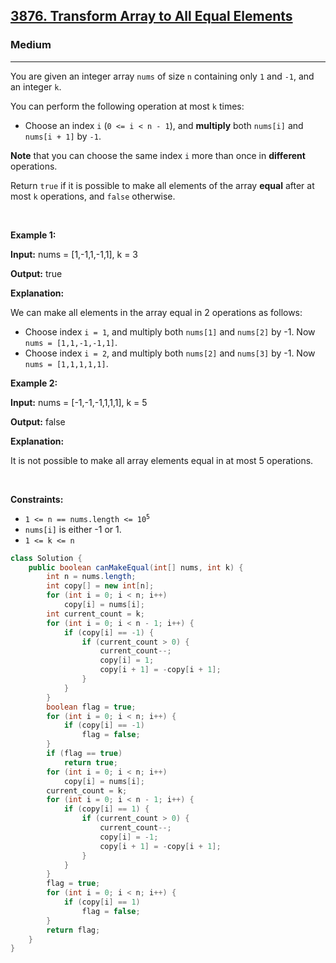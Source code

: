 <h2><a href="https://leetcode.com/problems/transform-array-to-all-equal-elements">3876. Transform Array to All Equal Elements</a></h2><h3>Medium</h3><hr><p>You are given an integer array <code>nums</code> of size <code>n</code> containing only <code>1</code> and <code>-1</code>, and an integer <code>k</code>.</p>

<p>You can perform the following operation at most <code>k</code> times:</p>

<ul>
	<li>
	<p>Choose an index <code>i</code> (<code>0 &lt;= i &lt; n - 1</code>), and <strong>multiply</strong> both <code>nums[i]</code> and <code>nums[i + 1]</code> by <code>-1</code>.</p>
	</li>
</ul>

<p><strong>Note</strong> that you can choose the same index <code data-end="459" data-start="456">i</code> more than once in <strong>different</strong> operations.</p>

<p>Return <code>true</code> if it is possible to make all elements of the array <strong>equal</strong> after at most <code>k</code> operations, and <code>false</code> otherwise.</p>

<p>&nbsp;</p>
<p><strong class="example">Example 1:</strong></p>

<div class="example-block">
<p><strong>Input:</strong> <span class="example-io">nums = [1,-1,1,-1,1], k = 3</span></p>

<p><strong>Output:</strong> <span class="example-io">true</span></p>

<p><strong>Explanation:</strong></p>

<p>We can make all elements in the array equal in 2 operations as follows:</p>

<ul>
	<li>Choose index <code>i = 1</code>, and multiply both <code>nums[1]</code> and <code>nums[2]</code> by -1. Now <code>nums = [1,1,-1,-1,1]</code>.</li>
	<li>Choose index <code>i = 2</code>, and multiply both <code>nums[2]</code> and <code>nums[3]</code> by -1. Now <code>nums = [1,1,1,1,1]</code>.</li>
</ul>
</div>

<p><strong class="example">Example 2:</strong></p>

<div class="example-block">
<p><strong>Input:</strong> <span class="example-io">nums = [-1,-1,-1,1,1,1], k = 5</span></p>

<p><strong>Output:</strong> <span class="example-io">false</span></p>

<p><strong>Explanation:</strong></p>

<p>It is not possible to make all array elements equal in at most 5 operations.</p>
</div>

<p>&nbsp;</p>
<p><strong>Constraints:</strong></p>

<ul>
	<li><code>1 &lt;= n == nums.length &lt;= 10<sup>5</sup></code></li>
	<li><code>nums[i]</code> is either -1 or 1.</li>
	<li><code>1 &lt;= k &lt;= n</code></li>
</ul>

```java
class Solution {
    public boolean canMakeEqual(int[] nums, int k) {
        int n = nums.length;
        int copy[] = new int[n];
        for (int i = 0; i < n; i++)
            copy[i] = nums[i];
        int current_count = k;
        for (int i = 0; i < n - 1; i++) {
            if (copy[i] == -1) {
                if (current_count > 0) {
                    current_count--;
                    copy[i] = 1;
                    copy[i + 1] = -copy[i + 1];
                }
            }
        }
        boolean flag = true;
        for (int i = 0; i < n; i++) {
            if (copy[i] == -1)
                flag = false;
        }
        if (flag == true)
            return true;
        for (int i = 0; i < n; i++)
            copy[i] = nums[i];
        current_count = k;
        for (int i = 0; i < n - 1; i++) {
            if (copy[i] == 1) {
                if (current_count > 0) {
                    current_count--;
                    copy[i] = -1;
                    copy[i + 1] = -copy[i + 1];
                }
            }
        }
        flag = true;
        for (int i = 0; i < n; i++) {
            if (copy[i] == 1)
                flag = false;
        }
        return flag;
    }
}
```

